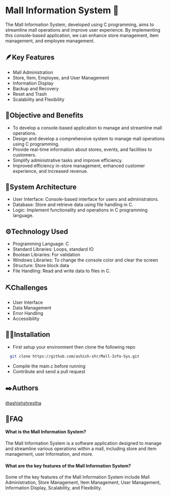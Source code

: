
# Mall Information System 🏬

The Mall Information System, developed using C programming, aims to streamline mall operations and improve user experience.
By implementing this console-based application, we can enhance store management, item management, and employee management.

## 🪶Key Features 

- Mall Administration
- Store, Item, Employee, and User Management
- Information Display
- Backup and Recovery
- Reset and Trash
- Scalability and Flexibility

## 🎯Objective and Benefits 

- To develop a console-based application to manage and streamline mall operations.
- Design and develop a comprehensive system to manage mall operations using C programming.
- Provide real-time information about stores, events, and facilities to customers.
- Simplify administrative tasks and improve efficiency.
- Improved efficiency in-store management, enhanced customer experience, and increased revenue.


## 🧊System Architecture 

- User Interface: Console-based interface for users and administrators.
- Database: Store and retrieve data using file handling in C.
- Logic: Implement functionality and operations in C programming language.

## ⚙️Technology Used

- Programming Language: C
- Standard Libraries: Loops, standard IO
- Boolean Libraries: For validation
- Windows Libraries: To change the console color and clear the screen
- Structure: Store block data
- File Handling: Read and write data to files in C.

## ⛏️Challenges

- User Interface
- Data Management
- Error Handling
- Accessibility

## 🏃‍♂️Installation 

- First setup your environment then clone the following repo

```bash
  git clone https://github.com/ashish-shr/Mall-Info-Sys.git
```
- Compile the main.c before running
- Contribute and send a pull request
    
## ✒️Authors 

[@ashishshrestha](https://github.com/ashish-shr/)

## 🤔FAQ 

#### What is the Mall Information System?

The Mall Information System is a software application designed to manage and streamline various operations within a mall, including store and item management, user Information, and more.

#### What are the key features of the Mall Information System?

Some of the key features of the Mall Information System include Mall Administration, Store Management, Item Management, User Management, Information Display, Scalability, and Flexibility.
